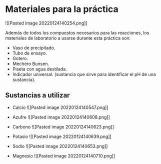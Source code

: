 # Materiales para la práctica

![[Pasted image 20220124140254.png]]

Además de todos los compuestos necesarios para las reacciones, los materiales de laboratorio a usarse durante esta práctica son:

- Vaso de precipitado.
- Tubo de ensayo.
- Gotero.
- Mechero Bunsen.
- Piseta con agua destilada.
- Indicador universal. (sustancia que sirve para identificar el pH de una sustancia).

## Sustancias a utilizar

- Calcio
![[Pasted image 20220124140547.png]]

- Azufre
![[Pasted image 20220124140608.png]]

- Carbono
![[Pasted image 20220124140623.png]]

- Potasio
![[Pasted image 20220124140639.png]]

- Sodio
![[Pasted image 20220124140653.png]]

- Magnesio
![[Pasted image 20220124140710.png]]